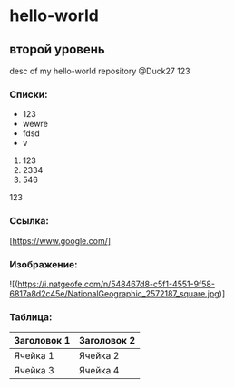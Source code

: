 # hello-world
## второй уровень
desc of my hello-world repository
@Duck27 123

### Списки:
* 123
* wewre
* fdsd
* v

1. 123
2. 2334
3. 546

123

### Ссылка:
[https://www.google.com/]

### Изображение:
![(https://i.natgeofe.com/n/548467d8-c5f1-4551-9f58-6817a8d2c45e/NationalGeographic_2572187_square.jpg)]

### Таблица:
| Заголовок 1 | Заголовок 2 |
| ----------- | ----------- |
| Ячейка 1    | Ячейка 2    |
| Ячейка 3    | Ячейка 4    |

